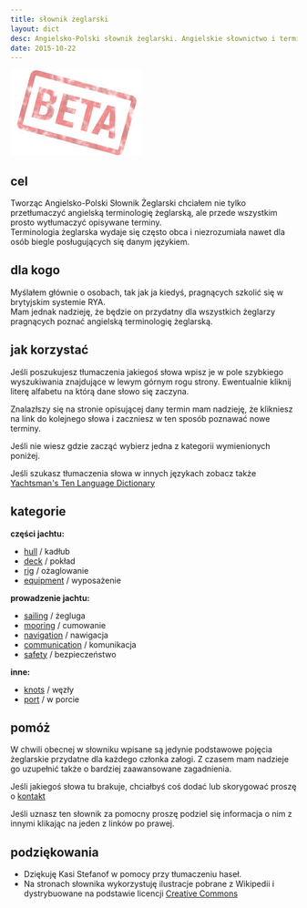 ```yaml
---
title: słownik żeglarski 
layout: dict
desc: Angielsko-Polski słownik żeglarski. Angielskie słownictwo i terminologia żeglarska. 
date: 2015-10-22
---
```


[![słownik żeglarski](/img/logo/beta.jpg)](class:img-right)

cel
---

Tworząc Angielsko-Polski Słownik Żeglarski chciałem nie tylko przetłumaczyć angielską terminologię żeglarską, 
ale przede wszystkim prosto wytłumaczyć opisywane terminy.  
Terminologia żeglarska wydaje się często obca i niezrozumiała nawet dla osób biegle posługujących się danym językiem.

dla kogo
--------
 
Myślałem głównie o osobach, tak jak ja kiedyś, pragnących szkolić się w brytyjskim systemie RYA.  
Mam jednak nadzieję, że będzie on przydatny dla wszystkich żeglarzy pragnących poznać angielską terminologię żeglarską.
 
jak korzystać
-------------
 
Jeśli poszukujesz tłumaczenia jakiegoś słowa wpisz je w pole szybkiego wyszukiwania znajdujące w lewym górnym rogu strony. 
Ewentualnie kliknij literę alfabetu na którą dane słowo się zaczyna.
 
Znalazłszy się na stronie opisującej dany termin mam nadzieję, że klikniesz na link do kolejnego słowa 
i zaczniesz w ten sposób poznawać nowe terminy.

Jeśli nie wiesz gdzie zacząć wybierz jedna z kategorii wymienionych poniżej.

Jeśli szukasz tłumaczenia słowa w innych językach zobacz także [Yachtsman's Ten Language Dictionary](http://www.theca.org.uk/catalog/publications/10language)

kategorie
----------

**części jachtu:**

* [hull](/dict/h/hull.html) / kadłub
* [deck](/dict/d/deck.html) / pokład
* [rig](/dict/r/rig.html) / ożaglowanie   
* [equipment](/dict/e/equipment.html) / wyposażenie   
   
**prowadzenie jachtu:**

* [sailing](/dict/s/sailing.html) / żegluga    
* [mooring](/dict/m/mooring.html) / cumowanie     
* [navigation](/dict/n/navigation.html) / nawigacja 
* [communication](/dict/c/communication.html) / komunikacja 
* [safety](/dict/s/safety.html) / bezpieczeństwo 

**inne:**

* [knots](/dict/k/knots.html) / węzły 
* [port](/dict/p/port.html) / w porcie 
  
  
pomóż
------

W chwili obecnej w słowniku wpisane są jedynie podstawowe pojęcia żeglarskie przydatne dla każdego członka załogi. 
Z czasem mam nadzieje go uzupełnić także o bardziej zaawansowane zagadnienia.

Jeśli jakiegoś słowa tu brakuje, chciałbyś coś dodać lub skorygować proszę o [kontakt](/arek/email.html)

Jeśli uznasz ten słownik za pomocny proszę podziel się informacja o nim z innymi klikając na jeden z linków po prawej.

podziękowania
---------------

* Dziękuję Kasi Stefanof w pomocy przy tłumaczeniu haseł. 
* Na stronach słownika wykorzystuję ilustracje pobrane z Wikipedii i dystrybuowane na podstawie licencji [Creative Commons](http://en.wikipedia.org/wiki/Creative_Commons)


